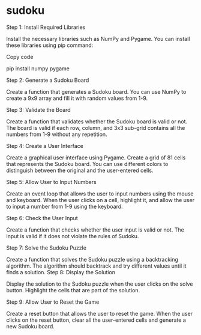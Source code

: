 # sudoku
Step 1: Install Required Libraries

Install the necessary libraries such as NumPy and Pygame. You can install these libraries using pip command:

Copy code

pip install numpy pygame

Step 2: Generate a Sudoku Board

Create a function that generates a Sudoku board. You can use NumPy to create a 9x9 array and fill it with random values from 1-9.

Step 3: Validate the Board

Create a function that validates whether the Sudoku board is valid or not. The board is valid if each row, column, and 3x3 sub-grid contains all the numbers from 1-9 without any repetition.

Step 4: Create a User Interface

Create a graphical user interface using Pygame. Create a grid of 81 cells that represents the Sudoku board. You can use different colors to distinguish between the original and the user-entered cells.

Step 5: Allow User to Input Numbers

Create an event loop that allows the user to input numbers using the mouse and keyboard. When the user clicks on a cell, highlight it, and allow the user to input a number from 1-9 using the keyboard.

Step 6: Check the User Input

Create a function that checks whether the user input is valid or not. The input is valid if it does not violate the rules of Sudoku.

Step 7: Solve the Sudoku Puzzle

Create a function that solves the Sudoku puzzle using a backtracking algorithm. The algorithm should backtrack and try different values until it finds a solution.
Step 8: Display the Solution

Display the solution to the Sudoku puzzle when the user clicks on the solve button. Highlight the cells that are part of the solution.

Step 9: Allow User to Reset the Game

Create a reset button that allows the user to reset the game. When the user clicks on the reset button, clear all the user-entered cells and generate a new Sudoku board.
